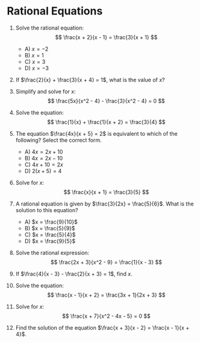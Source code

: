 # Rational Equations

1. Solve the rational equation:  
   $$ \frac{x + 2}{x - 1} = \frac{3}{x + 1} $$
   - A) $x = -2$  
   - B) $x = 1$  
   - C) $x = 3$  
   - D) $x = -3$

2. If $\frac{2}{x} + \frac{3}{x + 4} = 1$, what is the value of $x$?

3. Simplify and solve for $x$:  
   $$ \frac{5x}{x^2 - 4} - \frac{3}{x^2 - 4} = 0 $$

4. Solve the equation:  
   $$ \frac{1}{x} + \frac{1}{x + 2} = \frac{3}{4} $$


5. The equation $\frac{4x}{x + 5} = 2$ is equivalent to which of the following? Select the correct form.  
   - A) $4x = 2x + 10$  
   - B) $4x = 2x - 10$  
   - C) $4x + 10 = 2x$  
   - D) $2(x + 5) = 4$

6. Solve for $x$:  
   $$ \frac{x}{x + 1} = \frac{3}{5} $$

7. A rational equation is given by $\frac{3}{2x} = \frac{5}{6}$. What is the solution to this equation?  
   - A) $x = \frac{9}{10}$  
   - B) $x = \frac{5}{9}$  
   - C) $x = \frac{5}{4}$  
   - D) $x = \frac{9}{5}$

8. Solve the rational expression:  
   $$ \frac{2x + 3}{x^2 - 9} = \frac{1}{x - 3} $$

9. If $\frac{4}{x - 3} - \frac{2}{x + 3} = 1$, find $x$.

10. Solve the equation:  
    $$ \frac{x - 1}{x + 2} = \frac{3x + 1}{2x + 3} $$

11. Solve for $x$:  
    $$ \frac{x + 7}{x^2 - 4x - 5} = 0 $$

12. Find the solution of the equation $\frac{x + 3}{x - 2} = \frac{x - 1}{x + 4}$.
